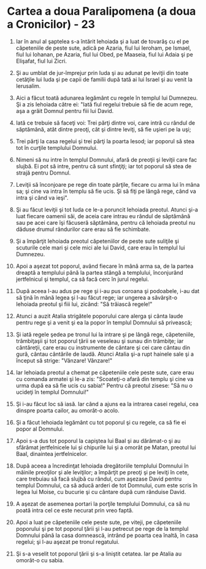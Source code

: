 # Cartea a doua Paralipomena (a doua a Cronicilor) - 23

1. Iar în anul al şaptelea s-a întărit Iehoiada şi a luat de tovarăş cu el pe căpeteniile de peste sute, adică pe Azaria, fiul lui Ieroham, pe Ismael, fiul lui Iohanan, pe Azaria, fiul lui Obed, pe Maaseia, fiul lui Adaia şi pe Elişafat, fiul lui Zicri. 

2. Şi au umblat de jur-împrejur prin Iuda şi au adunat pe leviţii din toate cetăţile lui Iuda şi pe capii de familii după tată ai lui Israel şi au venit la Ierusalim. 

3. Aici a făcut toată adunarea legământ cu regele în templul lui Dumnezeu. Şi a zis Iehoiada către ei: "Iată fiul regelui trebuie să fie de acum rege, aşa a grăit Domnul pentru fiii lui David. 

4. Iată ce trebuie să faceţi voi: Trei părţi dintre voi, care intră cu rândul de săptămână, atât dintre preoţi, cât şi dintre leviţi, să fie uşieri pe la uşi; 

5. Trei părţi la casa regelui şi trei părţi la poarta Iesod; iar poporul să stea tot în curţile templului Domnului. 

6. Nimeni să nu intre în templul Domnului, afară de preoţii şi leviţii care fac slujbă. Ei pot să intre, pentru că sunt sfinţiţi; iar tot poporul să stea de strajă pentru Domnul. 

7. Leviţii să înconjoare pe rege din toate părţile, fiecare cu arma lui în mâna sa; şi cine va intra în templu să fie ucis. Şi să fiţi pe lângă rege, când va intra şi când va ieşi". 

8. Şi au făcut leviţii şi tot Iuda ce le-a poruncit Iehoiada preotul. Atunci şi-a luat fiecare oamenii săi, de aceia care intrau eu rândul de săptămână sau pe acei care îşi făcuseră săptămâna, pentru că Iehoiada preotul nu dăduse drumul rândurilor care erau să fie schimbate. 

9. Şi a împărţit Iehoiada preotul căpeteniilor de peste sute suliţile şi scuturile cele mari şi cele mici ale lui David, care erau în templul lui Dumnezeu. 

10. Apoi a aşezat tot poporul, având fiecare în mână arma sa, de la partea dreaptă a templului până la partea stângă a templului, înconjurând jertfelnicul şi templul, ca să facă cerc în jurul regelui. 

11. După aceea l-au adus pe rege şi i-au pus coroana şi podoabele, i-au dat să ţină în mână legea şi l-au făcut rege; iar ungerea a săvârşit-o Iehoiada preotul şi fiii lui, zicând: "Să trăiască regele!" 

12. Atunci a auzit Atalia strigătele poporului care alerga şi cânta laude pentru rege şi a venit şi ea la popor în templul Domnului să privească; 

13. Şi iată regele şedea pe tronul lui la intrare şi pe lângă rege, căpeteniile, trâmbiţaşii şi tot poporul ţării se veseleau şi sunau din trâmbiţe; iar cântăreţii, care erau cu instrumente de cântare şi cei care cântau din gură, cântau cântările de laudă. Atunci Atalia şi-a rupt hainele sale şi a început să strige: "Vânzare! Vânzare!" 

14. Iar Iehoiada preotul a chemat pe căpeteniile cele peste sute, care erau cu comanda armatei şi le-a zis: "Scoateţi-o afară din templu şi cine va urma după ea să fie ucis cu sabia!" Pentru că preotul zisese: "Să nu o ucideţi în templul Domnului!" 

15. Şi i-au făcut loc să iasă. Iar când a ajuns ea la intrarea casei regelui, cea dinspre poarta cailor, au omorât-o acolo. 

16. Şi a făcut Iehoiada legământ cu tot poporul şi cu regele, ca să fie ei popor al Domnului. 

17. Apoi s-a dus tot poporul la capiştea lui Baal şi au dărâmat-o şi au sfărâmat jertfelnicele lui şi chipurile lui şi a omorât pe Matan, preotul lui Baal, dinaintea jertfelnicelor. 

18. După aceea a încredinţat Iehoiada dregătoriile templului Domnului în mâinile preoţilor şi ale leviţilor; a împărţit pe preoţi şi pe leviţi în cete, care trebuiau să facă slujbă cu rândul, cum aşezase David pentru templul Domnului, ca să aducă arderi de tot Domnului, cum este scris în legea lui Moise, cu bucurie şi cu cântare după cum rânduise David. 

19. A aşezat de asemenea portari la porţile templului Domnului, ca să nu poată intra cel ce este necurat prin vreo faptă. 

20. Apoi a luat pe căpeteniile cele peste sute, pe viteji, pe căpeteniile poporului şi pe tot poporul ţării şi l-au petrecut pe rege de la templul Domnului până la casa domnească, intrând pe poarta cea înaltă, în casa regelui; şi l-au aşezat pe tronul regatului. 

21. Şi s-a veselit tot poporul ţării şi s-a liniştit cetatea. Iar pe Atalia au omorât-o cu sabia. 

